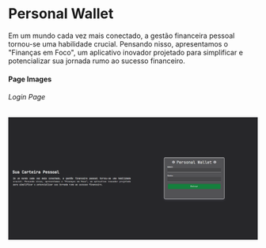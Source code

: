 # Personal Wallet

Em um mundo cada vez mais conectado, a gestão financeira pessoal tornou-se uma habilidade crucial. Pensando nisso, apresentamos o "Finanças em Foco", um aplicativo inovador projetado para simplificar e potencializar sua jornada rumo ao sucesso financeiro.

#### Page Images

###### Login Page

![This is an alt text.](./public/readme/login_page.png "This is a sample image.")
